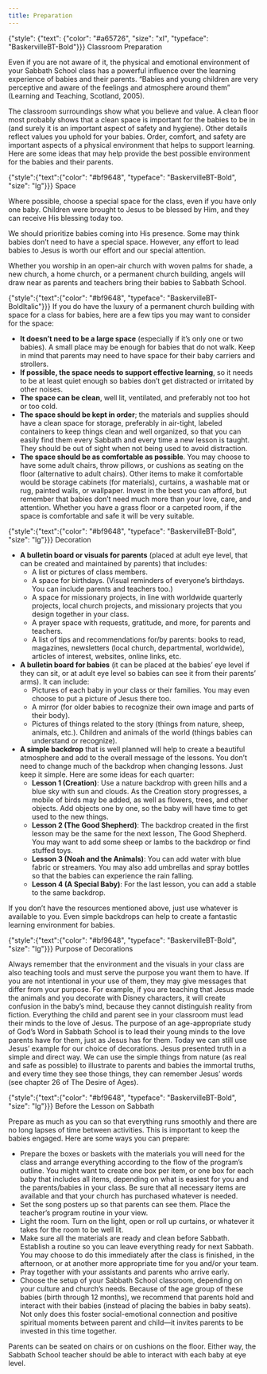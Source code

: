 ```yaml
---
title: Preparation
---
```


{"style": {"text": {"color": "#a65726", "size": "xl", "typeface": "BaskervilleBT-Bold"}}}
Classroom Preparation

Even if you are not aware of it, the physical and emotional environment of your Sabbath School class has a powerful influence over the learning experience of babies and their parents. “Babies and young children are very perceptive and aware of the feelings and atmosphere around them” (Learning and Teaching, Scotland, 2005).

The classroom surroundings show what you believe and value. A clean floor most probably shows that a clean space is important for the babies to be in (and surely it is an important aspect of safety and hygiene). Other details reflect values you uphold for your babies. Order, comfort, and safety are important aspects of a physical environment that helps to support learning. Here are some ideas that may help provide the best possible environment for the babies and their parents.

{"style":{"text":{"color": "#bf9648", "typeface": "BaskervilleBT-Bold", "size": "lg"}}}
Space

Where possible, choose a special space for the class, even if you have only one baby. Children were brought to Jesus to be blessed by Him, and they can receive His blessing today too.

We should prioritize babies coming into His presence. Some may think babies don’t need to have a special space. However, any effort to lead babies to Jesus is worth our effort and our special attention.

Whether you worship in an open-air church with woven palms for shade, a new church, a home church, or a permanent church building, angels will draw near as parents and teachers bring their babies to Sabbath School.

{"style":{"text":{"color": "#bf9648", "typeface": "BaskervilleBT-BoldItalic"}}}
If you do have the luxury of a permanent church building with space for a class for babies, here are a few tips you may want to consider for the space:

+ **It doesn’t need to be a large space** (especially if it’s only one or two babies). A small place may be enough for babies that do not walk. Keep in mind that parents may need to have space for their baby carriers and strollers.
+ **If possible, the space needs to support effective learning**, so it needs to be at least quiet enough so babies don’t get distracted or irritated by other noises.
+ **The space can be clean**, well lit, ventilated, and preferably not too hot or too cold.
+ **The space should be kept in order**; the materials and supplies should have a clean space for storage, preferably in air-tight, labeled containers to keep things clean and well organized, so that you can easily find them every Sabbath and every time a new lesson is taught. They should be out of sight when not being used to avoid distraction.
+ **The space should be as comfortable as possible**. You may choose to have some adult chairs, throw pillows, or cushions as seating on the floor (alternative to adult chairs). Other items to make it comfortable would be storage cabinets (for materials), curtains, a washable mat or rug, painted walls, or wallpaper. Invest in the best you can afford, but remember that babies don’t need much more than your love, care, and attention. Whether you have a grass floor or a carpeted room, if the space is comfortable and safe it will be very suitable.

{"style":{"text":{"color": "#bf9648", "typeface": "BaskervilleBT-Bold", "size": "lg"}}}
Decoration

+ **A bulletin board or visuals for parents** (placed at adult eye level, that can be created and maintained by parents) that includes:
  + A list or pictures of class members.
  + A space for birthdays. (Visual reminders of everyone’s birthdays. You can include parents and teachers too.)
  + A space for missionary projects, in line with worldwide quarterly projects, local church projects, and missionary projects that you design together in your class.
  + A prayer space with requests, gratitude, and more, for parents and teachers.
  + A list of tips and recommendations for/by parents: books to read, magazines, newsletters (local church, departmental, worldwide), articles of interest, websites, online links, etc.
+ **A bulletin board for babies** (it can be placed at the babies’ eye level if they can sit, or at adult eye level so babies can see it from their parents’ arms). It can include:
  + Pictures of each baby in your class or their families. You may even choose to put a picture of Jesus there too.
  + A mirror (for older babies to recognize their own image and parts of their body).
  + Pictures of things related to the story (things from nature, sheep, animals, etc.). Children and animals of the world (things babies can understand or recognize).
+ **A simple backdrop** that is well planned will help to create a beautiful atmosphere and add to the overall message of the lessons. You don’t need to change much of the backdrop when changing lessons. Just keep it simple. Here are some ideas for each quarter:
  + **Lesson 1 (Creation)**: Use a nature backdrop with green hills and a blue sky with sun and clouds. As the Creation story progresses, a mobile of birds may be added, as well as flowers, trees, and other objects. Add objects one by one, so the baby will have time to get used to the new things.
  + **Lesson 2 (The Good Shepherd)**: The backdrop created in the first lesson may be the same for the next lesson, The Good Shepherd. You may want to add some sheep or lambs to the backdrop or find stuffed toys.
  + **Lesson 3 (Noah and the Animals)**: You can add water with blue fabric or streamers. You may also add umbrellas and spray bottles so that the babies can experience the rain falling.
  + **Lesson 4 (A Special Baby)**: For the last lesson, you can add a stable to the same backdrop.

If you don’t have the resources mentioned above, just use whatever is available to you. Even simple backdrops can help to create a fantastic learning environment for babies.

{"style":{"text":{"color": "#bf9648", "typeface": "BaskervilleBT-Bold", "size": "lg"}}}
Purpose of Decorations

Always remember that the environment and the visuals in your class are also teaching tools and must serve the purpose you want them to have. If you are not intentional in your use of them, they may give messages that differ from your purpose. For example, if you are teaching that Jesus made the animals and you decorate with Disney characters, it will create confusion in the baby’s mind, because they cannot distinguish reality from fiction.
Everything the child and parent see in your classroom must lead their minds to the love of Jesus. The purpose of an age-appropriate study of God’s Word in Sabbath School is to lead their young minds to the love parents have for them, just as Jesus has for them. Today we can still use Jesus’ example for our choice of decorations. Jesus presented truth in a simple and direct way. We can use the simple things from nature (as real and safe as possible) to illustrate to parents and babies the immortal truths, and every time they see those things, they can remember Jesus’ words (see chapter 26 of The Desire of Ages).

{"style":{"text":{"color": "#bf9648", "typeface": "BaskervilleBT-Bold", "size": "lg"}}}
Before the Lesson on Sabbath

Prepare as much as you can so that everything runs smoothly and there are no long lapses of time between activities. This is important to keep the babies engaged. Here are some ways you can prepare:

+ Prepare the boxes or baskets with the materials you will need for the class and arrange everything according to the flow of the program’s outline. You might want to create one box per item, or one box for each baby that includes all items, depending on what is easiest for you and the parents/babies in your class. Be sure that all necessary items are available and that your church has purchased whatever is needed.
+ Set the song posters up so that parents can see them. Place the teacher’s program routine in your view.
+ Light the room. Turn on the light, open or roll up curtains, or whatever it takes for the room to be well lit.
+ Make sure all the materials are ready and clean before Sabbath. Establish a routine so you can leave everything ready for next Sabbath. You may choose to do this immediately after the class is finished, in the afternoon, or at another more appropriate time for you and/or your team.
+ Pray together with your assistants and parents who arrive early.
+ Choose the setup of your Sabbath School classroom, depending on your culture and church’s needs. Because of the age group of these babies (birth through 12 months), we recommend that parents hold and interact with their babies (instead of placing the babies in baby seats). Not only does this foster social-emotional connection and positive spiritual moments between parent and child—it invites parents to be invested in this time together.

Parents can be seated on chairs or on cushions on the floor. Either way, the Sabbath School teacher should be able to interact with each baby at eye level.